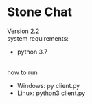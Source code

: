 # Stone Chat
Version 2.2<br>
system requirements:
<ul>
  <li>python 3.7</li>
</ul>
<br>
how to run<br>
<ul>
  <li>Windows: py client.py</li>
  <li>Linux: python3 client.py</li>
<ul>
